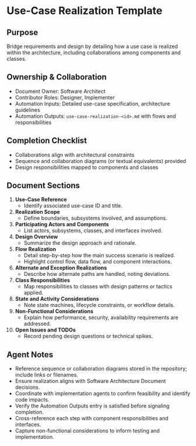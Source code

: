 # Use-Case Realization Template

## Purpose

Bridge requirements and design by detailing how a use case is realized within the architecture, including collaborations among components and classes.

## Ownership & Collaboration

- Document Owner: Software Architect
- Contributor Roles: Designer, Implementer
- Automation Inputs: Detailed use-case specification, architecture guidelines
- Automation Outputs: `use-case-realization-<id>.md` with flows and responsibilities

## Completion Checklist

- Collaborations align with architectural constraints
- Sequence and collaboration diagrams (or textual equivalents) provided
- Design responsibilities mapped to components and classes

## Document Sections

1. **Use-Case Reference**
   - Identify associated use-case ID and title.
2. **Realization Scope**
   - Define boundaries, subsystems involved, and assumptions.
3. **Participating Actors and Components**
   - List actors, subsystems, classes, and interfaces involved.
4. **Design Overview**
   - Summarize the design approach and rationale.
5. **Flow Realization**
   - Detail step-by-step how the main success scenario is realized.
   - Highlight control flow, data flow, and component interactions.
6. **Alternate and Exception Realizations**
   - Describe how alternate paths are handled, noting deviations.
7. **Class Responsibilities**
   - Map responsibilities to classes with design patterns or tactics applied.
8. **State and Activity Considerations**
   - Note state machines, lifecycle constraints, or workflow details.
9. **Non-Functional Considerations**
   - Explain how performance, security, availability requirements are addressed.
10. **Open Issues and TODOs**
    - Record pending design questions or technical spikes.

## Agent Notes

- Reference sequence or collaboration diagrams stored in the repository; include links or filenames.
- Ensure realization aligns with Software Architecture Document decisions.
- Coordinate with implementation agents to confirm feasibility and identify code impacts.
- Verify the Automation Outputs entry is satisfied before signaling completion.
- Cross-reference each step with component responsibilities and interfaces.
- Capture non-functional considerations to inform testing and implementation.
